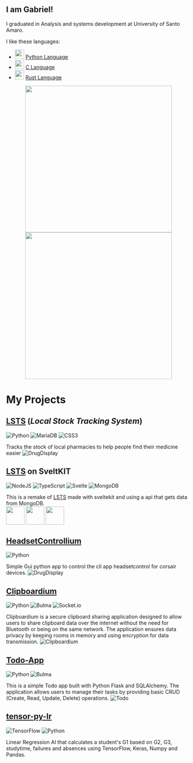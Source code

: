 
## I am Gabriel! 
I graduated in Analysis and systems development at University of Santo Amaro.

I like these languages:
- <img src = "https://upload.wikimedia.org/wikipedia/commons/thumb/c/c3/Python-logo-notext.svg/1200px-Python-logo-notext.svg.png" width = 25> [Python Language](https://www.python.org/)
- <img src = "https://upload.wikimedia.org/wikipedia/commons/thumb/1/18/C_Programming_Language.svg/1200px-C_Programming_Language.svg.png" width = 25> [C Language](www.iso.org/standard/74528.html)
- <img src = "https://upload.wikimedia.org/wikipedia/commons/thumb/2/20/Rustacean-orig-noshadow.svg/220px-Rustacean-orig-noshadow.svg.png" width = 25> [Rust Language](https://www.rust-lang.org/)

<p align = "center">
  <img src = "https://github-readme-stats.vercel.app/api?username=Gater73&show_icons=true&theme=dracula&hide_border=true&hide_rank=true" width = 400>
  <img src = "https://github-readme-streak-stats.herokuapp.com?user=Gater73&theme=dracula&hide_border=true" width = 400>
</p>

# My Projects
## [LSTS](https://github.com/Gater73/LSTS) (_Local Stock Tracking System_)
![Python](https://img.shields.io/badge/python-3670A0?style=for-the-badge&logo=python&logoColor=ffdd54)
![MariaDB](https://img.shields.io/badge/MariaDB-003545?style=for-the-badge&logo=mariadb&logoColor=white)
![CSS3](https://img.shields.io/badge/css3-%231572B6.svg?style=for-the-badge&logo=css3&logoColor=white)

Tracks the stock of local pharmacies to help people find their medicine easier
![DrugDisplay](https://i.imgur.com/E5Ll2B4.jpg)

## [LSTS](https://github.com/Gater73/lsts-svelte) on SveltKIT
![NodeJS](https://img.shields.io/badge/node.js-6DA55F?style=for-the-badge&logo=node.js&logoColor=white)
![TypeScript](https://img.shields.io/badge/typescript-%23007ACC.svg?style=for-the-badge&logo=typescript&logoColor=white)
![Svelte](https://img.shields.io/badge/svelte-%23f1413d.svg?style=for-the-badge&logo=svelte&logoColor=white)
![MongoDB](https://img.shields.io/badge/MongoDB-%234ea94b.svg?style=for-the-badge&logo=mongodb&logoColor=white)

This is a remake of [LSTS](https://github.com/Gater73/LSTS) made with sveltekit and using a api that gets data from MongoDB.
<br>
<img height=50 href="https://www.typescriptlang.org/" src="https://upload.wikimedia.org/wikipedia/commons/thumb/4/4c/Typescript_logo_2020.svg/2048px-Typescript_logo_2020.svg.png"/>
<img height=50 href="mongodb.com" src="https://i.imgur.com/GcMb0SQ.png"/>
<img height=50 href="https://svelte.dev/" src="https://i.imgur.com/xv7v2EX.png"/>

## [HeadsetControllium](https://github.com/Gater73/HeadsetControllium/)
![Python](https://img.shields.io/badge/python-3670A0?style=for-the-badge&logo=python&logoColor=ffdd54)

Simple Gui python app to control the cli app headsetcontrol for corsair devices.
![DrugDisplay](https://i.imgur.com/KA8WW9c.png)

## [Clipboardium](https://github.com/Gater73/Clipboardium)
![Python](https://img.shields.io/badge/python-3670A0?style=for-the-badge&logo=python&logoColor=ffdd54)
![Bulma](https://img.shields.io/badge/bulma-00D0B1?style=for-the-badge&logo=bulma&logoColor=white)
![Socket.io](https://img.shields.io/badge/Socket.io-black?style=for-the-badge&logo=socket.io&badgeColor=010101)

Clipboardium is a secure clipboard sharing application designed to allow users to share clipboard data over the internet without the need for Bluetooth or being on the same network. The application ensures data privacy by keeping rooms in memory and using encryption for data transmission.
![Clipboardium](https://i.imgur.com/CDF4iFA.png)

## [Todo-App](https://github.com/Gater73/todo-app)
![Python](https://img.shields.io/badge/python-3670A0?style=for-the-badge&logo=python&logoColor=ffdd54)
![Bulma](https://img.shields.io/badge/bulma-00D0B1?style=for-the-badge&logo=bulma&logoColor=white)

This is a simple Todo app built with Python Flask and SQLAlchemy. The application allows users to manage their tasks by providing basic CRUD (Create, Read, Update, Delete) operations.
![Todo](https://i.imgur.com/yVrqafL.png)

## [tensor-py-lr](https://github.com/Gater73/tensor-py-lr)
![TensorFlow](https://img.shields.io/badge/TensorFlow-%23FF6F00.svg?style=for-the-badge&logo=TensorFlow&logoColor=white)
![Python](https://img.shields.io/badge/python-3670A0?style=for-the-badge&logo=python&logoColor=ffdd54)

Linear Regression AI that calculates a student's G1 based on G2, G3, studytime, failures and absences using TensorFlow, Keras, Numpy and Pandas.



